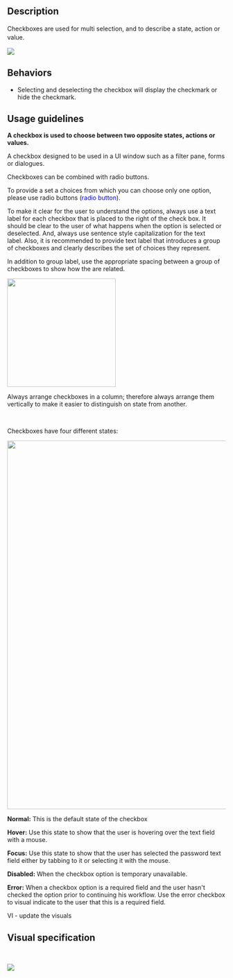 ## Description

<span style="line-height: 1.42857;">Checkboxes are used for multi selection, and to describe a state, action or value.  </span>

<span class="confluence-embedded-file-wrapper"><img src="assets/images/171214701/176921959.png" class="confluence-embedded-image" /></span>

## Behaviors

-   Selecting and deselecting the checkbox will display the checkmark or hide the checkmark.

## Usage guidelines

**A checkbox is used to choose between two opposite states, actions or values.** 

<span class="s1">A checkbox designed to be used in a UI window such as a filter pane, forms or dialogues. </span>

Checkboxes can be combined with radio buttons. 

To provide a set a choices from which you can choose only one option, please use radio buttons (<span style="color: rgb(0,0,255);">radio button</span>).

To make it clear for the user to understand the options, always use a text label for each checkbox that is placed to the right of the check box. It should be clear to the user of what happens when the option is selected or deselected. And, always use sentence style capitalization for the text label. Also, it is recommended to provide text label that introduces a group of checkboxes and clearly describes the set of choices they represent.

In addition to group label, use the appropriate spacing between a group of checkboxes to show how the are related. 

<span class="confluence-embedded-file-wrapper confluence-embedded-manual-size"><img src="assets/images/171214701/171228047.png" class="confluence-embedded-image" height="250" /></span>

Always arrange checkboxes in a column; therefore always arrange them vertically to make it easier to distinguish on state from another. 

 

Checkboxes have four different states:

<span class="confluence-embedded-file-wrapper confluence-embedded-manual-size"><img src="assets/images/171214701/171228016.png" class="confluence-embedded-image" width="850" /></span>

**Normal:** This is the default state of the checkbox

**Hover:** Use this state to show that the user is hovering over the text field with a mouse.

**Focus:** Use this state to show that the user has selected the password text field either by tabbing to it or selecting it with the mouse.

**Disabled:** When the checkbox option is temporary unavailable.

**Error:** When a checkbox option is a required field and the user hasn't checked the option prior to continuing his workflow. Use the error checkbox to visual indicate to the user that this is a required field.

VI - update the visuals

## Visual specification

 

<span class="confluence-embedded-file-wrapper"><img src="assets/images/171214701/183342558.png" class="confluence-embedded-image" /></span>


